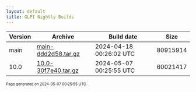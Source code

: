 ```yaml
---
layout: default
title: GLPI Nightly Builds
---
```


Version|Archive|Build date|Size
---|---|---|---
main|[main-ddd2d58.tar.gz](main-ddd2d58.tar.gz)|2024-04-18 00:26:02 UTC|80915914
10.0|[10.0-30f7e40.tar.gz](10.0-30f7e40.tar.gz)|2024-05-07 00:25:55 UTC|60021417

<font size="1">Page generated on 2024-05-07 00:25:55 UTC</font>
